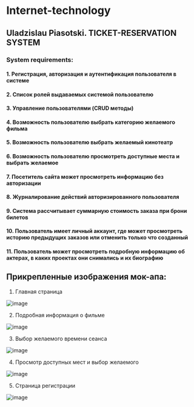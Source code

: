 # Internet-technology

## Uladzislau Piasotski. TICKET-RESERVATION SYSTEM

### System requirements:

#### 1. Регистрация, авторизация и аутентификация пользователя в системе
#### 2. Список ролей выдаваемых системой пользователю
#### 3. Управление пользователями (CRUD методы)
#### 4. Возможность пользователю выбрать категорию желаемого фильма
#### 5. Возможность пользователю выбрать желаемый кинотеатр
#### 6. Возможность пользователю просмотреть доступные места и выбрать желаемое
#### 7. Посетитель сайта может просмотреть информацию без авторизации
#### 8. Журналирование действий авторизированного пользователя
#### 9. Система рассчитывает суммарную стоимость заказа при брони билетов
#### 10. Пользователь имеет личный аккаунт, где может просмотреть историю предыдущих заказов или отменить только что созданный
#### 11. Пользователь может просмотреть подробную информацию об актерах, в каких проектах они снимались и их биографию

## Прикрепленные изображения мок-апа: 

1) Главная страница

![image](https://user-images.githubusercontent.com/79206316/229168666-44abac05-dfde-42f4-8e7a-0dccbd3db17e.png)

2) Подробная информация о фильме

![image](https://user-images.githubusercontent.com/79206316/229168771-29788a4d-f3f3-4e82-812e-5c3b94d83751.png)

3) Выбор желаемого времени сеанса

![image](https://user-images.githubusercontent.com/79206316/229169054-b6eeb500-5013-456a-b4bc-3f001b081cdc.png)

4) Просмотр доступных мест и выбор желаемого

![image](https://user-images.githubusercontent.com/79206316/229169503-606d17ee-ee2e-4f83-be35-18e1cf982a2c.png)

5) Страница регистрации

![image](https://user-images.githubusercontent.com/79206316/229169608-92e7e213-261c-4d7b-9fe0-f66ec417690c.png)



